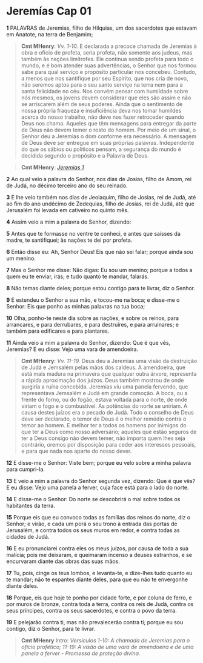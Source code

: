 # Jeremías Cap 01

**1** 	PALAVRAS de Jeremias, filho de Hilquias, um dos sacerdotes que estavam em Anatote, na terra de Benjamim;

> **Cmt MHenry**: *Vv. 1-10.* E declarada a precoce chamada de Jeremias à obra e oficio de profeta, seria profeta, não somente aos judeus, mas também às nações limítrofes. Ele continua sendo profeta para todo o mundo, e é bom atender suas advertências, o Senhor que nos formou sabe para qual serviço e propósito particular nos concebeu. Contudo, a menos que nos santifique por seu Espírito, que nos cria de novo, não seremos aptos para o seu santo serviço na terra nem para a santa felicidade no céu. Nos convém pensar com humildade sobre nós mesmos, os jovens devem considerar que eles são assim e não se arriscarem além de seus poderes. Ainda que o sentimento de nossa própria fraqueza e insuficiência deva nos tomar humildes acerca do nosso trabalho, não deve nos fazer retroceder quando Deus nos chama. Aqueles que têm mensagens para entregar da parte de Deus não devem temer o rosto do homem. Por meio de um sinal, o Senhor deu a Jeremias o dom conforme era necessário. A mensagem de Deus deve ser entregue em suas próprias palavras. Independente do que os sábios ou políticos pensam, a segurança do mundo é decidida segundo o propósito e a Palavra de Deus.

> **Cmt MHenry**: *[Jeremias 1](../24A-Jr/01.md#0)*

**2** 	Ao qual veio a palavra do Senhor, nos dias de Josias, filho de Amom, rei de Judá, no décimo terceiro ano do seu reinado.

**3** 	E lhe veio também nos dias de Jeoiaquim, filho de Josias, rei de Judá, até ao fim do ano undécimo de Zedequias, filho de Josias, rei de Judá, até que Jerusalém foi levada em cativeiro no quinto mês.

**4** 	Assim veio a mim a palavra do Senhor, dizendo:

**5** 	Antes que te formasse no ventre te conheci, e antes que saísses da madre, te santifiquei; às nações te dei por profeta.

**6** 	Então disse eu: Ah, Senhor Deus! Eis que não sei falar; porque ainda sou um menino.

**7** 	Mas o Senhor me disse: Não digas: Eu sou um menino; porque a todos a quem eu te enviar, irás; e tudo quanto te mandar, falarás.

**8** 	Não temas diante deles; porque estou contigo para te livrar, diz o Senhor.

**9** 	E estendeu o Senhor a sua mão, e tocou-me na boca; e disse-me o Senhor: Eis que ponho as minhas palavras na tua boca;

**10** 	Olha, ponho-te neste dia sobre as nações, e sobre os reinos, para arrancares, e para derrubares, e para destruíres, e para arruinares; e também para edificares e para plantares.

**11** 	Ainda veio a mim a palavra do Senhor, dizendo: Que é que vês, Jeremias? E eu disse: Vejo uma vara de amendoeira.

> **Cmt MHenry**: *Vv. 11-19.* Deus deu a Jeremias uma visão da destruição de Judá e Jemsalém pelas mãos dos caldeus. A amendoeira, que está mais madura na primavera que qualquer outra árvore, representa a rápida aproximação dos juízos. Deus também mostrou de onde surgiría a ruína concebida. Jeremias viu uma panela fervendo, que representava Jemsalém e Judá em grande comoção. A boca, ou a frente do forno, ou do fogão, estava voltada para o norte, de onde viríam o fogo e o combustível. As potências do norte se uniríam. A causa destes juízos era o pecado de Judá. Todo o conselho de Deus deve ser declarado, o temor de Deus é o melhor remédio contra o temor ao homem. E melhor ter a todos os homens por inimigos do que ter a Deus como nosso adversário; aqueles que estão seguros de ter a Deus consigo não devem temer, não importa quem lhes seja contrário, oremos por disposição para ceder aos interesses pessoais, e para que nada nos aparte do nosso dever.

**12** 	E disse-me o Senhor: Viste bem; porque eu velo sobre a minha palavra para cumpri-la.

**13** 	E veio a mim a palavra do Senhor segunda vez, dizendo: Que é que vês? E eu disse: Vejo uma panela a ferver, cuja face está para o lado do norte.

**14** 	E disse-me o Senhor: Do norte se descobrirá o mal sobre todos os habitantes da terra.

**15** 	Porque eis que eu convoco todas as famílias dos reinos do norte, diz o Senhor; e virão, e cada um porá o seu trono à entrada das portas de Jerusalém, e contra todos os seus muros em redor, e contra todas as cidades de Judá.

**16** 	E eu pronunciarei contra eles os meus juízos, por causa de toda a sua malícia; pois me deixaram, e queimaram incenso a deuses estranhos, e se encurvaram diante das obras das suas mãos.

**17** 	Tu, pois, cinge os teus lombos, e levanta-te, e dize-lhes tudo quanto eu te mandar; não te espantes diante deles, para que eu não te envergonhe diante deles.

**18** 	Porque, eis que hoje te ponho por cidade forte, e por coluna de ferro, e por muros de bronze, contra toda a terra, contra os reis de Judá, contra os seus príncipes, contra os seus sacerdotes, e contra o povo da terra.

**19** 	E pelejarão contra ti, mas não prevalecerão contra ti; porque eu sou contigo, diz o Senhor, para te livrar.


> **Cmt MHenry** Intro: *Versículos 1-10: A chamada de Jeremias para o ofício profético; 11-19: A visão de uma vara de amendoeira e de uma panela a ferver - Promessa de proteção divina.*